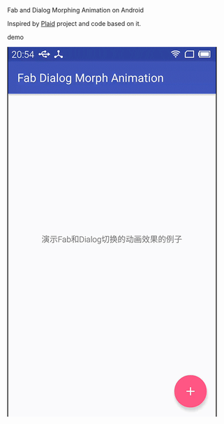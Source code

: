 
Fab and Dialog Morphing Animation on Android

Inspired by [Plaid](https://github.com/nickbutcher/plaid) project and code based on it.

demo

![img](fabdialog.gif)

